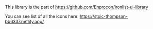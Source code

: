This library is the part of https://github.com/Enprocon/ironlist-ui-library

You can see list of all the icons here:
https://stoic-thompson-bb6337.netlify.app/
